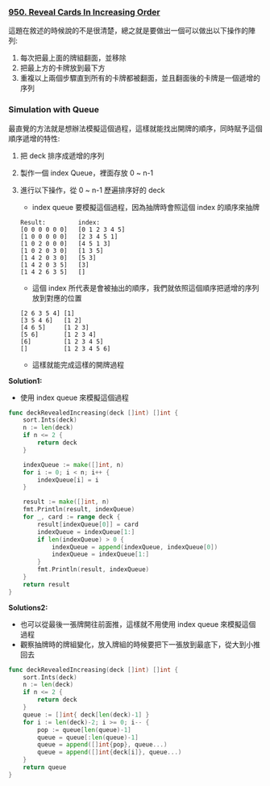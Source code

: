 ### [950. Reveal Cards In Increasing Order]

這題在敘述的時候說的不是很清楚，總之就是要做出一個可以做出以下操作的陣列:
1.  每次把最上面的牌組翻面，並移除
2.  把最上方的卡牌放到最下方
3.  重複以上兩個步驟直到所有的卡牌都被翻面，並且翻面後的卡牌是一個遞增的序列

### Simulation with Queue

最直覺的方法就是想辦法模擬這個過程，這樣就能找出開牌的順序，同時賦予這個順序遞增的特性:
1.  把 deck 排序成遞增的序列
2.  製作一個 index Queue，裡面存放 0 ~ n-1
3.  進行以下操作，從 0 ~ n-1 歷遍排序好的 deck
    -   index queue 要模擬這個過程，因為抽牌時會照這個 index 的順序來抽牌

    ```
    Result:         index:
    [0 0 0 0 0 0]   [0 1 2 3 4 5]
    [1 0 0 0 0 0]   [2 3 4 5 1]
    [1 0 2 0 0 0]   [4 5 1 3]
    [1 0 2 0 3 0]   [1 3 5]
    [1 4 2 0 3 0]   [5 3]
    [1 4 2 0 3 5]   [3]
    [1 4 2 6 3 5]   []
    ```
    -   這個 index 所代表是會被抽出的順序，我們就依照這個順序把遞增的序列放到對應的位置

    ```
    [2 6 3 5 4] [1]
    [3 5 4 6]   [1 2]
    [4 6 5]     [1 2 3]
    [5 6]       [1 2 3 4]
    [6]         [1 2 3 4 5]
    []          [1 2 3 4 5 6]
    ```
    -   這樣就能完成這樣的開牌過程

**Solution1:**
-   使用 index queue 來模擬這個過程
```go
func deckRevealedIncreasing(deck []int) []int {
    sort.Ints(deck)
    n := len(deck)
    if n <= 2 {
        return deck
    }

    indexQueue := make([]int, n)
    for i := 0; i < n; i++ {
        indexQueue[i] = i
    }

    result := make([]int, n)
    fmt.Println(result, indexQueue)
    for _, card := range deck {
        result[indexQueue[0]] = card
        indexQueue = indexQueue[1:]
        if len(indexQueue) > 0 {
            indexQueue = append(indexQueue, indexQueue[0])
            indexQueue = indexQueue[1:]
        }
        fmt.Println(result, indexQueue)
    }
    return result
}

```

**Solutions2:**
-   也可以從最後一張牌開往前面推，這樣就不用使用 index queue 來模擬這個過程
-   觀察抽牌時的牌組變化，放入牌組的時候要把下一張放到最底下，從大到小推回去
```go
func deckRevealedIncreasing(deck []int) []int {
    sort.Ints(deck)
    n := len(deck)
    if n <= 2 {
        return deck
    }
    queue := []int{ deck[len(deck)-1] }
    for i := len(deck)-2; i >= 0; i-- {
        pop := queue[len(queue)-1]
        queue = queue[:len(queue)-1]
        queue = append([]int{pop}, queue...)
        queue = append([]int{deck[i]}, queue...)
    }
    return queue
}
```

[950. Reveal Cards In Increasing Order]: https://leetcode.com/problems/reveal-cards-in-increasing-order